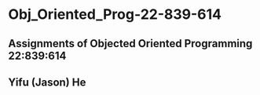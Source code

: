 # Obj_Oriented_Prog-22-839-614
## Assignments of Objected Oriented Programming 22:839:614
## Yifu (Jason) He

